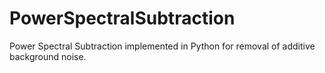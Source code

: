 # PowerSpectralSubtraction
Power Spectral Subtraction implemented in Python for removal of additive background noise.
